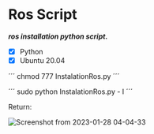 # Ros Script



***ros installation python script.***

- [x] Python
- [x] Ubuntu 20.04

´´´
chmod 777 InstalationRos.py 
´´´

´´´
sudo python InstalationRos.py - I 
´´´

Return:

![Screenshot from 2023-01-28 04-04-33](https://user-images.githubusercontent.com/95764952/215252266-a40780e8-4535-4232-af95-5c78b3648b42.png)
